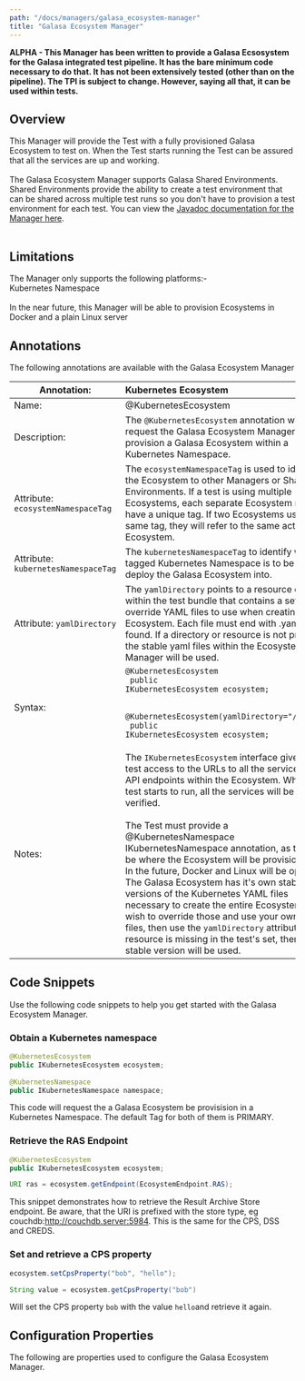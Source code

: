 ```yaml
---
path: "/docs/managers/galasa_ecosystem-manager"
title: "Galasa Ecosystem Manager"
---
```


**ALPHA - This Manager has been written to provide a Galasa Ecsosystem for the Galasa integrated test pipeline.  It has the bare  minimum code necessary to do that.  It has not been extensively tested (other than on the pipeline).  The TPI is subject to change.  However, saying all that,  it can be used within tests.**

## Overview
This Manager will provide the Test with a fully provisioned Galasa Ecosystem to test on.  When the Test starts running the Test can be assured that all the services are up and working. <br><br> The Galasa Ecosystem Manager supports Galasa Shared Environments.  Shared Environments provide  the ability to create a test environment that can be shared across multiple test runs  so you don't have to provision a test environment for each test. You can view the <a href="https://javadoc.galasa.dev/dev/galasa/galasaecosystem/package-summary.html"> Javadoc documentation for the Manager here</a>.<br><br>

## Limitations
The Manager only supports the following platforms:-<br> Kubernetes Namespace<br> <br> In the near future, this Manager will be able to provision Ecosystems in Docker and a plain Linux server


## Annotations

The following annotations are available with the Galasa Ecosystem Manager
 
| Annotation: | Kubernetes Ecosystem |
| --------------------------------------- | :------------------------------------- |
| Name: | @KubernetesEcosystem |
| Description: | The <code>@KubernetesEcosystem</code> annotation will request the Galasa Ecosystem Manager to provision a Galasa Ecosystem within a Kubernetes Namespace. |
| Attribute: `ecosystemNamespaceTag` |  The <code>ecosystemNamespaceTag</code> is used to identify the Ecosystem to other Managers or Shared Environments.  If a test is using multiple  Ecosystems, each separate Ecosystem must have a unique tag.  If two Ecosystems use the same tag, they will refer to the  same actual Ecosystem. |
| Attribute: `kubernetesNamespaceTag` |  The <code>kubernetesNamespaceTag</code> to identify which tagged Kubernetes Namespace is to be used to deploy the Galasa Ecosystem into. |
| Attribute: `yamlDirectory` |  The <code>yamlDirectory</code> points to a resource directory within the test bundle that contains a set of override YAML files to use when creating the  Ecosystem.  Each file must end with .yaml to be found.  If a directory or resource is not provided, the stable yaml files within the Ecosystem Manager will be used. |
| Syntax: | <code>@KubernetesEcosystem<br> public IKubernetesEcosystem ecosystem;<br> <br> @KubernetesEcosystem(yamlDirectory="/k8syaml"<br> public IKubernetesEcosystem ecosystem;<br> </code> |
| Notes: | The <code>IKubernetesEcosystem</code> interface gives the test access to the URLs to all the services and API endpoints within the Ecosystem. When the test starts to run, all the services will be up and verified.<br> <br> The Test must provide a @KubernetesNamespace IKubernetesNamespace annotation, as this will be where the Ecosystem will be provisioned in.  In the future, Docker and Linux will be options. <br> The Galasa Ecosystem has it's own stable versions of the Kubernetes YAML files necessary to create the entire Ecosystem.  If you wish to override those and use your own YAML files,  then use the <code>yamlDirectory</code> attribute.  If a resource is missing in the test's set,  then the stable version will be used. |

## Code Snippets

Use the following code snippets to help you get started with the Galasa Ecosystem Manager.
 
### Obtain a Kubernetes namespace

```java
@KubernetesEcosystem
public IKubernetesEcosystem ecosystem;
    
@KubernetesNamespace
public IKubernetesNamespace namespace;
```

This code will request the a Galasa Ecosystem be provisision in a Kubernetes Namespace.  The default Tag for both of them is 
PRIMARY.

### Retrieve the RAS Endpoint

```java
@KubernetesEcosystem
public IKubernetesEcosystem ecosystem;

URI ras = ecosystem.getEndpoint(EcosystemEndpoint.RAS);

```

This snippet demonstrates how to retrieve the Result Archive Store endpoint.   Be aware, that the URI is 
prefixed with the store type, eg couchdb:http://couchdb.server:5984.  This is the same for the CPS, DSS and CREDS.

### Set and retrieve a CPS property

```java
ecosystem.setCpsProperty("bob", "hello");

String value = ecosystem.getCpsProperty("bob")
```

Will set the CPS property `bob` with the value `hello`and retrieve it again.
## Configuration Properties

The following are properties used to configure the Galasa Ecosystem Manager.
